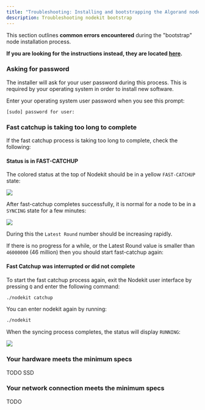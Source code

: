 ```yaml
---
title: "Troubleshooting: Installing and bootstrapping the Algorand node"
description: Troubleshooting nodekit bootstrap
---
```


This section outlines **common errors encountered** during the "bootstrap" node installation process.

**If you are looking for the instructions instead, they are located [here](/guides/20-bootstrap).**

### Asking for password

The installer will ask for your user password during this process. This is required by your operating system in order to install new software.

Enter your operating system user password when you see this prompt:

```
[sudo] password for user:
```

### Fast catchup is taking too long to complete

If the fast catchup process is taking too long to complete, check the following:

#### Status is in FAST-CATCHUP

The colored status at the top of Nodekit should be in a yellow `FAST-CATCHUP` state:

![](/assets/nodekit-state-fast-catchup.png)

After fast-catchup completes successfully, it is normal for a node to be in a `SYNCING` state for a few minutes:

![](/assets/nodekit-state-syncing.png)

During this the `Latest Round` number should be increasing rapidly.

If there is no progress for a while, or the Latest Round value is smaller than `46000000` (46 million) then you should start fast-catchup again:

#### Fast Catchup was interrupted or did not complete

To start the fast catchup process again, exit the Nodekit user interface by pressing `Q` and enter the following command:

```bash
./nodekit catchup
```

You can enter nodekit again by running:

```bash
./nodekit
```

When the syncing process completes, the status will display `RUNNING`:

![](/assets/nodekit-state-running.png)

### Your hardware meets the minimum specs

TODO SSD

### Your network connection meets the minimum specs

TODO
